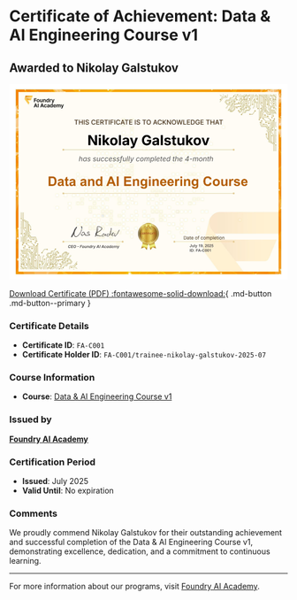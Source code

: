 # Certificate of Achievement: Data & AI Engineering Course v1

## Awarded to **Nikolay Galstukov**

![Certificate Image](trainee-nikolay-galstukov-2025-07.png)

[Download Certificate (PDF) :fontawesome-solid-download:](trainee-nikolay-galstukov-2025-07.pdf){ .md-button .md-button--primary }

### Certificate Details
- **Certificate ID**: `FA-C001`
- **Certificate Holder ID**: `FA-C001/trainee-nikolay-galstukov-2025-07`

### Course Information
- **Course**: [Data & AI Engineering Course v1](https://www.foundry.academy/)

### Issued by
[**Foundry AI Academy**](https://www.foundry.academy/)

### Certification Period
- **Issued**: July 2025
- **Valid Until**: No expiration

### Comments
We proudly commend Nikolay Galstukov for their outstanding achievement and successful completion of the Data & AI Engineering Course v1, demonstrating excellence, dedication, and a commitment to continuous learning.

---

For more information about our programs, visit [Foundry AI Academy](https://www.foundry.academy/).